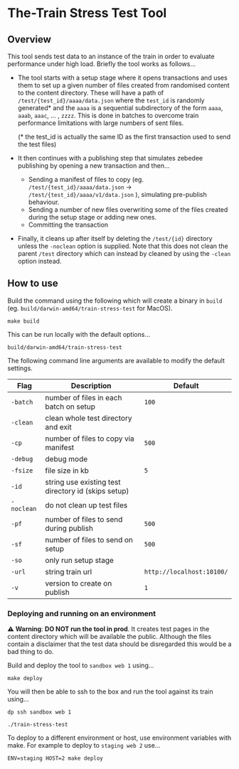 # The-Train Stress Test Tool

## Overview

This tool sends test data to an instance of the train in order to evaluate performance under high load. Briefly the tool
works as follows…

- The tool starts with a setup stage where it opens transactions and uses them to set up a given number of files
  created from randomised content to the content directory. These will have a path of `/test/{test_id}/aaaa/data.json`
  where the `test_id` is randomly generated* and the `aaaa` is a sequential subdirectory of the form `aaaa`, `aaab`,
  `aaac`, … , `zzzz`. This is done in batches to overcome train performance limitations with large numbers of sent
  files.

  (* the test_id is actually the same ID as the first transaction used to send the test files)

- It then continues with a publishing step that simulates zebedee publishing by opening a new transaction and then…
    - Sending a manifest of files to copy (eg. `/test/{test_id}/aaaa/data.json` ->
      `/test/{test_id}/aaaa/v1/data.json` ),
      simulating pre-publish behaviour.
    - Sending a number of new files overwriting some of the files created during the setup stage or adding new ones.
    - Committing the transaction

- Finally, it cleans up after itself by deleting the `/test/{id}` directory unless the `-noclean` option is supplied.
  Note that this does not clean the parent `/test` directory which can instead by cleaned by using the `-clean` option
  instead.

## How to use

Build the command using the following which will create a binary in `build` (eg. `build/darwin-amd64/train-stress-test`
for MacOS).

```shell
make build
```

This can be run locally with the default options…

```shell
build/darwin-amd64/train-stress-test
```

The following command line arguments are available to modify the default settings.

| Flag       | Description                                          | Default                   | 
|------------|------------------------------------------------------|---------------------------|
| `-batch`   | number of files in each batch on setup               | `100`                     |
| `-clean`   | clean whole test directory and exit                  |                           |
| `-cp`      | number of files to copy via manifest                 | `500`                     |
| `-debug`   | debug mode                                           |                           |
| `-fsize`   | file size in kb                                      | `5`                       |
| `-id`      | string  use existing test directory id (skips setup) |                           |
| `-noclean` | do not clean up test files                           |                           |
| `-pf`      | number of files to send during publish               | `500`                     |
| `-sf`      | number of files to send on setup                     | `500`                     |
| `-so`      | only run setup stage                                 |                           |
| `-url`     | string  train url                                    | `http://localhost:10100/` |
| `-v`       | version to create on publish                         | `1`                       |

### Deploying and running on an environment

⚠️ **Warning**: **DO NOT run the tool in prod**. It creates test pages in the content directory which will be available
the public. Although the files contain a disclaimer that the test data should be disregarded this would be a bad thing
to do.

Build and deploy the tool to `sandbox web 1` using…

```shell
make deploy
```

You will then be able to ssh to the box and run the tool against its train using…

```shell
dp ssh sandbox web 1
```

```shell
./train-stress-test
```

To deploy to a different environment or host, use environment variables with make. For example to deploy to
`staging web 2` use…

```shell
ENV=staging HOST=2 make deploy
```

